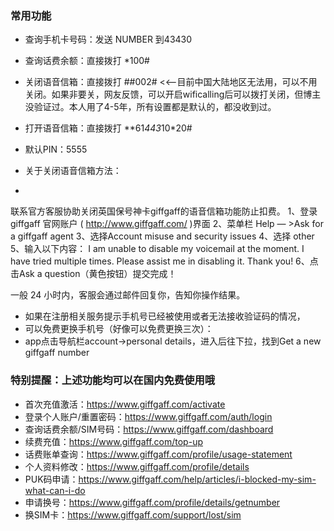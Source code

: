 ### 常用功能

- 查询手机卡号码：发送 NUMBER 到43430

- 查询话费余额：直接拨打 *100#

- 关闭语音信箱：直接拨打 ##002#      <<--目前中国大陆地区无法用，可以不用关闭。如果非要关，网友反馈，可以开启wificalling后可以拨打关闭，但博主没验证过。本人用了4-5年，所有设置都是默认的，都没收到过。

- 打开语音信箱：直接拨打 **61*443*10*20#

- 默认PIN：5555

- 关于关闭语音信箱方法：
- 
联系官方客服协助关闭英国保号神卡giffgaff的语音信箱功能防止扣费。
1、登录 giffgaff 官网账户 ( http://www.giffgaff.com/ )界面
2、菜单栏 Help — >Ask for a giffgaff agent
3、选择Account misuse and security issues
4、选择 other
5、输入以下内容：
I am unable to disable my voicemail at the moment. I have tried multiple times. Please assist me in disabling it. Thank you!
6、点击Ask a question（黄色按钮）提交完成！

一般 24 小时内，客服会通过邮件回复你，告知你操作结果。

- 如果在注册相关服务提示手机号已经被使用或者无法接收验证码的情况，
- 可以免费更换手机号（好像可以免费更换三次）：
- app点击导航栏account->personal details，进入后往下拉，找到Get a new giffgaff number


### 特别提醒：上述功能均可以在国内免费使用哦


- 首次充值激活：https://www.giffgaff.com/activate
- 登录个人账户/重置密码：https://www.giffgaff.com/auth/login
- 查询话费余额/SIM号码：https://www.giffgaff.com/dashboard
- 续费充值：https://www.giffgaff.com/top-up
- 话费账单查询：https://www.giffgaff.com/profile/usage-statement
- 个人资料修改：https://www.giffgaff.com/profile/details
- PUK码申请：https://www.giffgaff.com/help/articles/i-blocked-my-sim-what-can-i-do
- 申请换号：https://www.giffgaff.com/profile/details/getnumber 
- 换SIM卡：https://www.giffgaff.com/support/lost/sim

